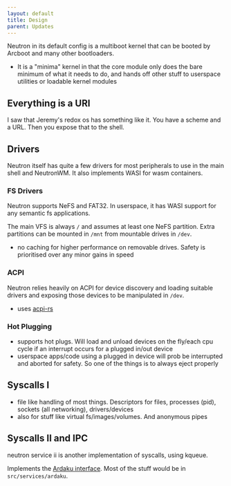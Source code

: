```yaml
---
layout: default
title: Design
parent: Updates
---
```


Neutron in its default config is a multiboot kernel that can be booted by Arcboot and many other bootloaders.

- It is a "minima" kernel in that the core module only does the bare minimum of what it needs to do, and hands off other stuff to userspace utilities or loadable kernel modules

## Everything is a URI

I saw that Jeremy's redox os has something like it. You have a scheme and a URL. Then you expose that to the shell.

## Drivers

Neutron itself has quite a few drivers for most peripherals to use in the main shell and NeutronWM. It also implements WASI for wasm containers.

### FS Drivers

Neutron supports NeFS and FAT32. In userspace, it has WASI support for any semantic fs applications.

The main VFS is always `/` and assumes at least one NeFS partition. Extra partitions can be mounted in `/mnt` from mountable drives in `/dev`.

- no caching for higher performance on removable drives. Safety is prioritised over any minor gains in speed

### ACPI

Neutron relies heavily on ACPI for device discovery and loading suitable drivers and exposing those devices to be manipulated in `/dev`.

- uses [acpi-rs](https://github.com/rust-osdev/acpi)

### Hot Plugging

- supports hot plugs. Will load and unload devices on the fly/each cpu cycle if an interrupt occurs for a plugged in/out device
- userspace apps/code using a plugged in device will prob be interrupted and aborted for safety. So one of the things is to always eject properly

## Syscalls I

- file like handling of most things. Descriptors for files, processes (pid), sockets (all networking), drivers/devices
- also for stuff like virtual fs/images/volumes. And anonymous pipes

## Syscalls II and IPC

neutron service ii is another implementation of syscalls, using kqueue.

Implements the [Ardaku interface](https://github.com/ardaku/ardaku/blob/main/SYSCALLS.md).
Most of the stuff would be in `src/services/ardaku`.
